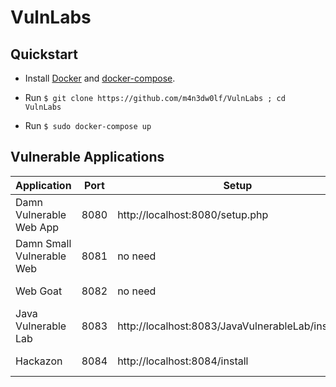 # VulnLabs

## Quickstart

- Install [Docker](https://docs.docker.com/engine/installation/) and [docker-compose](https://docs.docker.com/compose/install/).

- Run `$ git clone https://github.com/m4n3dw0lf/VulnLabs ; cd VulnLabs`

- Run `$ sudo docker-compose up`

## Vulnerable Applications

| Application| Port | Setup |    Index     | Username | Password | Repo |
|     -      |  -   |       -       |      -       |    -     |    -     |   -  |
| Damn Vulnerable Web App  | 8080 | http://localhost:8080/setup.php | http://localhost:8080 | admin | password | https://github.com/ethicalhack3r/DVWA |
| Damn Small Vulnerable Web | 8081 | no need | http://localhost:8081 | no need | no need | https://github.com/m4n3dw0lf/DSVW |
| Web Goat | 8082 | no need | http://localhost:8082/WebGoat/ | in index page | in index page | https://github.com/WebGoat/WebGoat |
| Java Vulnerable Lab | 8083 | http://localhost:8083/JavaVulnerableLab/install.jsp | http://localhost:8083/JavaVulnerableLab | defined on setup | defined on setup | https://github.com/CSPF-Founder/JavaVulnerableLab |
| Hackazon | 8084 | http://localhost:8084/install | http://localhost:8084 | defined on setup | defined on setup | https://github.com/rapid7/hackazon |
